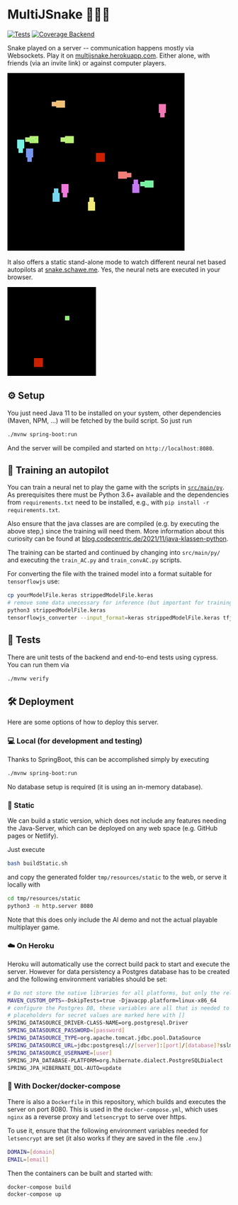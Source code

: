 # MultiJSnake :snake::snake::snake:

[![Tests](https://github.com/surt91/multiJSnake/actions/workflows/maven.yml/badge.svg)](https://github.com/surt91/multiJSnake/actions/workflows/maven.yml)
[![Coverage Backend](https://raw.githubusercontent.com/surt91/multiJSnake/badges/jacoco.svg)](https://github.com/surt91/multiJSnake/actions/workflows/maven.yml)

Snake played on a server -- communication happens mostly via Websockets.
Play it on [multijsnake.herokuapp.com](https://multijsnake.herokuapp.com/).
Either alone, with friends (via an invite link) or against computer players.

![Multiple snakes playing against each other](img/multisnake.gif)

It also offers a static stand-alone mode to watch different neural net based autopilots at
[snake.schawe.me](https://snake.schawe.me). Yes, the neural nets are executed in your browser.

![A neural net trained on 50000 games](img/snake.gif)

## :gear: Setup

You just need Java 11 to be installed on your system, other dependencies (Maven, NPM, ...)
will be fetched by the build script. So just run

```bash
./mvnw spring-boot:run
```

And the server will be compiled and started on `http://localhost:8080`.

## :robot: Training an autopilot

You can train a neural net to play the game with the scripts in [`src/main/py`](/tree/main/src/main/py).
As prerequisites there must be Python 3.6+ available and the dependencies from `requirements.txt` need
to be installed, e.g., with `pip install -r requirements.txt`.

Also ensure that the java classes are are compiled (e.g. by executing the above step,)
since the training will need them. More information about this curiosity can be found
at [blog.codecentric.de/2021/11/java-klassen-python](https://blog.codecentric.de/2021/11/java-klassen-python/).

The training can be started and continued by changing into `src/main/py/` and executing the
`train_AC.py` and `train_convAC.py` scripts.

For converting the file with the trained model into a format suitable for `tensorflowjs` use:

```bash
cp yourModelFile.keras strippedModelFile.keras
# remove some data unecessary for inference (but important for training)
python3 strippedModelFile.keras
tensorflowjs_converter --input_format=keras strippedModelFile.keras tfjs_model
```

## :test_tube: Tests

There are unit tests of the backend and end-to-end tests using cypress. You can run them via

```bash
./mvnw verify
```

## :hammer_and_wrench: Deployment

Here are some options of how to deploy this server.

### :computer: Local (for development and testing)

Thanks to SpringBoot, this can be accomplished simply by executing

```bash
./mvnw spring-boot:run
```

No database setup is required (it is using an in-memory database).

### :electric_plug: Static

We can build a static version, which does not include any features needing
the Java-Server, which can be deployed on any web space (e.g. GitHub pages or Netlify).

Just execute

```bash
bash buildStatic.sh
```

and copy the generated folder `tmp/resources/static` to the web, or serve it locally with

```bash
cd tmp/resources/static
python3 -m http.server 8080
```

Note that this does only include the AI demo and not the actual playable multiplayer game.

### :cloud: On Heroku

Heroku will automatically use the correct build pack to start and execute the server.
However for data persistency a Postgres database has to be created and the following
environment variables should be set:

```bash
# Do not store the native libraries for all platforms, but only the relevant platform (otherwise the artifact is too large for Heroku)
MAVEN_CUSTOM_OPTS=-DskipTests=true -Djavacpp.platform=linux-x86_64
# configure the Postgres DB, these variables are all that is needed to switch from H2 to Postgres
# placeholders for secret values are marked here with []
SPRING_DATASOURCE_DRIVER-CLASS-NAME=org.postgresql.Driver
SPRING_DATASOURCE_PASSWORD=[password]
SPRING_DATASOURCE_TYPE=org.apache.tomcat.jdbc.pool.DataSource
SPRING_DATASOURCE_URL=jdbc:postgresql://[server]:[port]/[database]?sslmode=require
SPRING_DATASOURCE_USERNAME=[user]
SPRING_JPA_DATABASE-PLATFORM=org.hibernate.dialect.PostgreSQLDialect
SPRING_JPA_HIBERNATE_DDL-AUTO=update
```

### :whale: With Docker/docker-compose

There is also a `Dockerfile` in this repository, which builds and executes the server on port 8080.
This is used in the `docker-compose.yml`, which uses `nginx` as a reverse proxy and
`letsencrypt` to serve over https.

To use it, ensure that the following environment variables needed for `letsencrypt`
are set (it also works if they are saved in the file `.env`.)

```bash
DOMAIN=[domain]
EMAIL=[email]
```

Then the containers can be built and started with:

```bash
docker-compose build
docker-compose up
```
